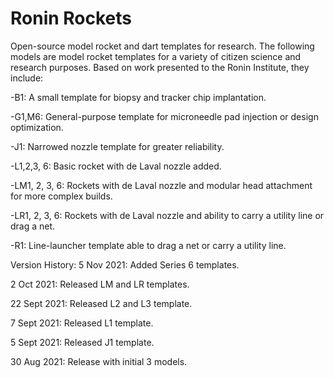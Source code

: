 # Ronin Rockets

Open-source model rocket and dart templates for research. The following models are model rocket templates for a variety of citizen science and research purposes. Based on work presented to the Ronin Institute, they include:


-B1: A small template for biopsy and tracker chip implantation. 

-G1,M6: General-purpose template for microneedle pad injection or design optimization.

-J1: Narrowed nozzle template for greater reliability. 

-L1,2,3, 6: Basic rocket with de Laval nozzle added. 

-LM1, 2, 3, 6: Rockets with de Laval nozzle and modular head attachment for more complex builds. 

-LR1, 2, 3, 6: Rockets with de Laval nozzle and ability to carry a utility line or drag a net. 

-R1: Line-launcher template able to drag a net or carry a utility line. 


Version History:
5 Nov 2021: Added Series 6 templates. 

2 Oct 2021: Released LM and LR templates.

22 Sept 2021: Released L2 and L3 template.

7 Sept 2021: Released L1 template.

5 Sept 2021: Released J1 template. 

30 Aug 2021: Release with initial 3 models. 
